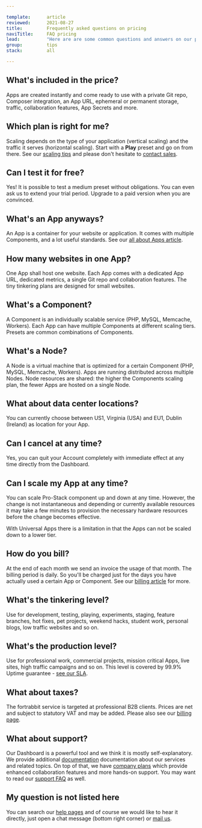 ```yaml
---

template:      article
reviewed:      2021-08-27
title:         Frequently asked questions on pricing
naviTitle:     FAQ pricing
lead:          "Here are are some common questions and answers on our pricing and billing."
group:         tips
stack:         all

---
```


## What's included in the price?

Apps are created instantly and come ready to use with a private Git repo, Composer integration, an App URL, ephemeral or permanent storage, traffic, collaboration features, App Secrets and more.

## Which plan is right for me?

Scaling depends on the type of your application (vertical scaling) and the traffic it serves (horizontal scaling). Start with a **Play** preset and go on from there. See our [scaling tips](/scaling) and please don't hesitate to [contact sales](mailto:sales@fortrabbit.com).

## Can I test it for free?

Yes! It is possible to test a medium preset without obligations. You can even ask us to extend your trial period. Upgrade to a paid version when you are convinced.

## What's an App anyways?

An App is a container for your website or application. It comes with multiple Components, and a lot useful standards. See our [all about Apps article](/app).

## How many websites in one App?

One App shall host one website. Each App comes with a dedicated App URL, dedicated metrics, a single Git repo and collaboration features. The tiny tinkering plans are designed for small websites.

## What's a Component?

A Component is an individually scalable service (PHP, MySQL, Memcache, Workers). Each App can have multiple Components at different scaling tiers. Presets are common combinations of Components.

## What's a Node?

A Node is a virtual machine that is optimized for a certain Component (PHP, MySQL, Memcache, Workers). Apps are running distributed across multiple Nodes. Node resources are shared: the higher the Components scaling plan, the fewer Apps are hosted on a single Node.

## What about data center locations?

You can currently choose between US1, Virginia (USA) and EU1, Dublin (Ireland) as location for your App.

## Can I cancel at any time?

Yes, you can quit your Account completely with immediate effect at any time directly from the Dashboard.

## Can I scale my App at any time?

You can scale Pro-Stack component up and down at any time. However, the change is not instantaneous and depending or currently available resources it may take a few minutes to provision the necessary hardware resources before the change becomes effective.

With Universal Apps there is a limitation in that the Apps can not be scaled down to a lower tier.

## How do you bill?

At the end of each month we send an invoice the usage of that month. The billing period is daily. So you'll be charged just for the days you have actually used a certain App or Component. See our [billing article](/billing) for more.

## What's the tinkering level?

Use for development, testing, playing, experiments, staging, feature branches, hot fixes, pet projects, weekend hacks, student work, personal blogs, low traffic websites and so on.

## What's the production level?

Use for professional work, commercial projects, mission critical Apps, live sites, high traffic campaigns and so on. This level is covered by 99.9% Uptime guarantee - [see our SLA](https://www.fortrabbit.com/uptime).

## What about taxes?

The fortrabbit service is targeted at professional B2B clients. Prices are net and subject to statutory VAT and may be added. Please also see our [billing page](/billing).

## What about support?

Our Dashboard is a powerful tool and we think it is mostly self-explanatory. We provide additional [documentation](/) documentation about our services and related topics. On top of that, we have [company plans](https://www.fortrabbit.com/company-plans) which provide enhanced collaboration features and more hands-on support. You may want to read our [support FAQ](/faq-support) as well.

## My question is not listed here

You can search our [help pages](/) and of course we would like to hear it directly, just open a chat message (bottom right corner) or [mail us](mailto:sales@fortrabbit.com).
